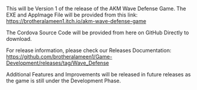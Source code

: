 This will be Version 1 of the release of the AKM Wave Defense Game. The EXE and AppImage File will be provided from this link: https://brotheralameen1.itch.io/akm-wave-defense-game

The Cordova Source Code will be provided from here on GitHub Directly to download.

For release information, please check our Releases Documentation: https://github.com/brotheralameen1/Game-Development/releases/tag/Wave_Defense

Additional Features and Improvements will be released in future releases as the game is still under the Development Phase.

